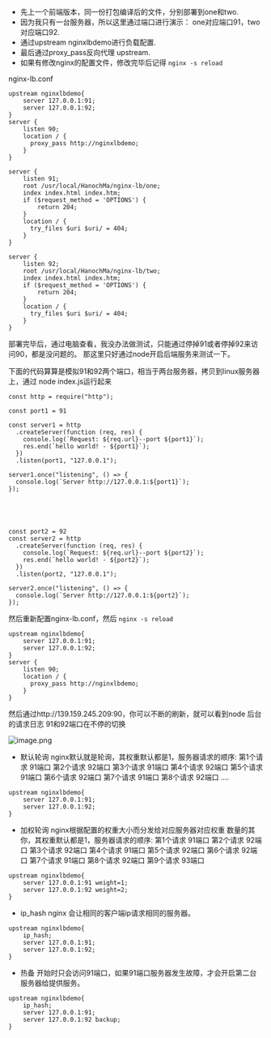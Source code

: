 

- 先上一个前端版本，同一份打包编译后的文件，分别部署到one和two.
- 因为我只有一台服务器，所以这里通过端口进行演示： one对应端口91，two对应端口92.
- 通过upstream nginxlbdemo进行负载配置.
- 最后通过proxy_pass反向代理 upstream.
- 如果有修改nginx的配置文件，修改完毕后记得 `nginx -s reload`

nginx-lb.conf

```
upstream nginxlbdemo{
    server 127.0.0.1:91;
    server 127.0.0.1:92;
}
server {
    listen 90;
    location / {
      proxy_pass http://nginxlbdemo;
    } 
}

server {
    listen 91;
    root /usr/local/HanochMa/nginx-lb/one;
    index index.html index.htm;
    if ($request_method = 'OPTIONS') {
        return 204;
    }
    location / {
      try_files $uri $uri/ = 404;
    } 
}

server {
    listen 92;
    root /usr/local/HanochMa/nginx-lb/two;
    index index.html index.htm;
    if ($request_method = 'OPTIONS') {
        return 204;
    }
    location / {
      try_files $uri $uri/ = 404;
    } 
}
```

部署完毕后，通过电脑查看，我没办法做测试，只能通过停掉91或者停掉92来访问90，都是没问题的。
那这里只好通过node开启后端服务来测试一下。

下面的代码算算是模拟91和92两个端口，相当于两台服务器，拷贝到linux服务器上，通过 node index.js运行起来

```
const http = require("http");

const port1 = 91

const server1 = http
  .createServer(function (req, res) {
    console.log(`Request: ${req.url}--port ${port1}`);
    res.end(`hello world! - ${port1}`);
  })
  .listen(port1, "127.0.0.1");

server1.once("listening", () => {
  console.log(`Server http://127.0.0.1:${port1}`);
});





const port2 = 92
const server2 = http
  .createServer(function (req, res) {
    console.log(`Request: ${req.url}--port ${port2}`);
    res.end(`hello world! - ${port2}`);
  })
  .listen(port2, "127.0.0.1");

server2.once("listening", () => {
  console.log(`Server http://127.0.0.1:${port2}`);
});

```


然后重新配置nginx-lb.conf，然后  `nginx -s reload`
```
upstream nginxlbdemo{
    server 127.0.0.1:91;
    server 127.0.0.1:92;
}
server {
    listen 90;
    location / {
      proxy_pass http://nginxlbdemo;
    } 
}
```

然后通过http://139.159.245.209:90，你可以不断的刷新，就可以看到node 后台的请求日志 91和92端口在不停的切换

![image.png](https://p3-juejin.byteimg.com/tos-cn-i-k3u1fbpfcp/bbb31c29e0ae46a8a485fcd2c7a767a5~tplv-k3u1fbpfcp-watermark.image?)




- 默认轮询
nginx默认就是轮询，其权重默认都是1，服务器请求的顺序:
第1个请求 91端口
第2个请求 92端口
第3个请求 91端口
第4个请求 92端口
第5个请求 91端口
第6个请求 92端口
第7个请求 91端口
第8个请求 92端口
....

```
upstream nginxlbdemo{
    server 127.0.0.1:91; 
    server 127.0.0.1:92;  
}
```

- 加权轮询
nginx根据配置的权重大小而分发给对应服务器对应权重 数量的其你，其权重默认都是1，服务器请求的顺序:
第1个请求 91端口
第2个请求 92端口
第3个请求 92端口
第4个请求 91端口
第5个请求 92端口
第6个请求 92端口
第7个请求 91端口
第8个请求 92端口
第9个请求 93端口
```
upstream nginxlbdemo{
    server 127.0.0.1:91 weight=1;
    server 127.0.0.1:92 weight=2; 
}
```


- ip_hash
nginx 会让相同的客户端ip请求相同的服务器。
```
upstream nginxlbdemo{
    ip_hash;
    server 127.0.0.1:91;
    server 127.0.0.1:92; 
}
```

- 热备
开始时只会访问91端口，如果91端口服务器发生故障，才会开启第二台服务器给提供服务。
```
upstream nginxlbdemo{
    ip_hash;
    server 127.0.0.1:91;
    server 127.0.0.1:92 backup; 
}
```